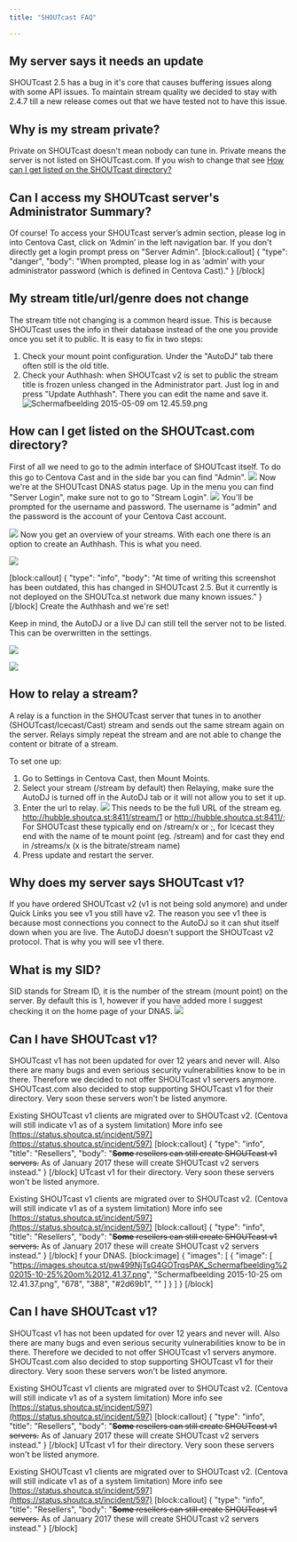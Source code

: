 ```yaml
---
title: "SHOUTcast FAQ"

---
```


## My server says it needs an update

SHOUTcast 2.5 has a bug in it's core that causes buffering issues along with some API issues. To maintain stream quality we decided to stay with 2.4.7 till a new release comes out that we have tested not to have this issue.

## Why is my stream private?

Private on SHOUTcast doesn't mean nobody can tune in. Private means the server is not listed on SHOUTcast.com. If you wish to change that see [How can I get listed on the SHOUTcast directory?](https://docs.shoutca.st/docs/shoutcast-faq#how-can-i-get-listed-on-the-shoutcast-directory)

## Can I access my SHOUTcast server's Administrator Summary?

Of course! To access your SHOUTcast server’s admin section, please log in into Centova Cast, click on ‘Admin’ in the left navigation bar. If you don't directly get a login prompt press on "Server Admin".
[block:callout]
{
  "type": "danger",
  "body": "When prompted, please log in as ‘admin’ with your administrator password (which is defined in Centova Cast)."
}
[/block]


## My stream title/url/genre does not change

The stream title not changing is a common heard issue. This is because SHOUTcast uses the info in their database instead of the one you provide once you set it to public. It is easy to fix in two steps:

1) Check your mount point configuration. Under the "AutoDJ" tab there often still is the old title.
2) Check your Authhash: when SHOUTcast v2 is set to public the stream title is frozen unless changed in the Administrator part. Just log in and press "Update Authhash". There you can edit the name and save it.
![Schermafbeelding 2015-05-09 om 12.45.59.png](https://i.imgur.com/wJ2ec4K.png)

## How can I get listed on the SHOUTcast.com directory?

First of all we need to go to the admin interface of SHOUTcast itself. To do this go to Centova Cast and in the side bar you can find "Admin". 
![](https://images.shoutca.st/fef0d8e-Schermafbeelding_2016-07-27_om_12.03.24.png)
Now we're at the SHOUTcast DNAS status page. Up in the menu you can find "Server Login", make sure not to go to "Stream Login".
![](https://images.shoutca.st/aa5f15b-Schermafbeelding_2016-07-27_om_12.04.34.png)
You'll be prompted for the username and password. The username is "admin" and the password is the account of your Centova Cast account.

![](https://images.shoutca.st/b1d7e79-Schermafbeelding_2016-07-27_om_12.05.48.png)
Now you get an overview of your streams. With each one there is an option to create an Authhash. This is what you need.

![](https://images.shoutca.st/6d9db96-Schermafbeelding_2016-07-27_om_12.09.41.png)

[block:callout]
{
  "type": "info",
  "body": "At time of writing this screenshot has been outdated, this has changed in SHOUTcast 2.5. But it currently is not deployed on the SHOUTca.st network due many known issues."
}
[/block]
Create the Authhash and we're set!

Keep in mind, the AutoDJ or a live DJ can still tell the server not to be listed. This can be overwritten in the settings.


![](https://images.shoutca.st/7ec2315-Schermafbeelding_2016-07-27_om_12.11.33.png)

![](https://images.shoutca.st/0cc3859-Schermafbeelding_2016-07-27_om_12.06.32.png)


## How to relay a stream?

A relay is a function in the SHOUTcast server that tunes in to another (SHOUTcast/Icecast/Cast) stream and sends out the same stream again on the server. Relays simply repeat the stream and are not able to change the content or bitrate of a stream.

To set one up:
1) Go to Settings in Centova Cast, then Mount Moints. 
2) Select your stream (/stream by default) then Relaying, make sure the AutoDJ is turned off in the AutoDJ tab or it will not allow you to set it up.
3) Enter the url to relay. 
![](https://images.shoutca.st/JroErpTpRv2m1Jtb8eI1_Schermafbeelding%202015-10-17%20om%2018.33.15.png)
This needs to be the full URL of the stream eg. http://hubble.shoutca.st:8411/stream/1 or http://hubble.shoutca.st:8411/;
For SHOUTcast these typically end on  /stream/x or ;, for Icecast they end with the name of te mount point (eg. /stream) and for cast they end in /streams/x (x is the bitrate/stream name)
4) Press update and restart the server.

## Why does my server says SHOUTcast v1?

If you have ordered SHOUTcast v2 (v1 is not being sold anymore) and under Quick Links you see v1 you still have v2. The reason you see v1 thee is because most connections you connect to the AutoDJ so it can shut itself down when you are live. The AutoDJ doesn't support the SHOUTcast v2 protocol. That is why you will see v1 there.

## What is my SID?

SID stands for Stream ID, it is the number of the stream (mount point) on the server. By default this is 1, however if you have added more I suggest checking it on the home page of your DNAS.
![](https://images.shoutca.st/pw499NjTsG4GOTrqsPAK_Schermafbeelding%202015-10-25%20om%2012.41.37.png)


## Can I have SHOUTcast v1?

SHOUTcast v1 has not been updated for over 12 years and never will. Also there are many bugs and even serious security vulnerabilities know to be in there. Therefore we decided to not offer SHOUTcast v1 servers anymore. 
SHOUTcast.com also decided to stop supporting SHOUTcast v1 for their directory. Very soon these servers won't be listed anymore.

Existing SHOUTcast v1 clients are migrated over to SHOUTcast v2. (Centova will still indicate v1 as of a system limitation) More info see [https://status.shoutca.st/incident/597](https://status.shoutca.st/incident/597)
[block:callout]
{
  "type": "info",
  "title": "Resellers",
  "body": "~~**Some** resellers can still create SHOUTcast v1 servers.~~ As of January 2017 these will create SHOUTcast v2 servers instead."
}
[/block]
UTcast v1 for their directory. Very soon these servers won't be listed anymore.

Existing SHOUTcast v1 clients are migrated over to SHOUTcast v2. (Centova will still indicate v1 as of a system limitation) More info see [https://status.shoutca.st/incident/597](https://status.shoutca.st/incident/597)
[block:callout]
{
  "type": "info",
  "title": "Resellers",
  "body": "~~**Some** resellers can still create SHOUTcast v1 servers.~~ As of January 2017 these will create SHOUTcast v2 servers instead."
}
[/block]
f your DNAS.
[block:image]
{
  "images": [
    {
      "image": [
        "https://images.shoutca.st/pw499NjTsG4GOTrqsPAK_Schermafbeelding%202015-10-25%20om%2012.41.37.png",
        "Schermafbeelding 2015-10-25 om 12.41.37.png",
        "678",
        "388",
        "#2d69b1",
        ""
      ]
    }
  ]
}
[/block]


## Can I have SHOUTcast v1?

SHOUTcast v1 has not been updated for over 12 years and never will. Also there are many bugs and even serious security vulnerabilities know to be in there. Therefore we decided to not offer SHOUTcast v1 servers anymore. 
SHOUTcast.com also decided to stop supporting SHOUTcast v1 for their directory. Very soon these servers won't be listed anymore.

Existing SHOUTcast v1 clients are migrated over to SHOUTcast v2. (Centova will still indicate v1 as of a system limitation) More info see [https://status.shoutca.st/incident/597](https://status.shoutca.st/incident/597)
[block:callout]
{
  "type": "info",
  "title": "Resellers",
  "body": "~~**Some** resellers can still create SHOUTcast v1 servers.~~ As of January 2017 these will create SHOUTcast v2 servers instead."
}
[/block]
UTcast v1 for their directory. Very soon these servers won't be listed anymore.

Existing SHOUTcast v1 clients are migrated over to SHOUTcast v2. (Centova will still indicate v1 as of a system limitation) More info see [https://status.shoutca.st/incident/597](https://status.shoutca.st/incident/597)
[block:callout]
{
  "type": "info",
  "title": "Resellers",
  "body": "~~**Some** resellers can still create SHOUTcast v1 servers.~~ As of January 2017 these will create SHOUTcast v2 servers instead."
}
[/block]
